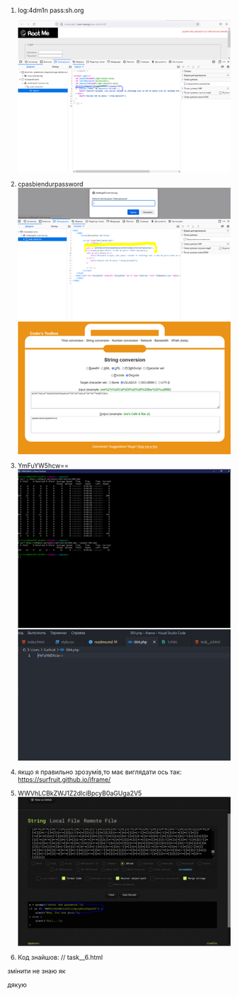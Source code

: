 1.  log:4dm1n
    pass:sh.org

    ![1](img/1.PNG)

2.  cpasbiendurpassword
    ![2_1](img/2_1.PNG)
    ![2_2](img/2_2.PNG)
3.  YmFuYW5hcw==
    ![3_1](img/3_1.PNG)
    ![3_2](img/3_2.PNG)
4.  якщо я правильно зрозумів,то має виглядати ось так:
    https://surfruit.github.io/iframe/

5.  WWVhLCBkZWJ1Z2dlciBpcyB0aGUga2V5
    ![5](img/5.PNG)
6.  Код знайшов:
    // task\_\_6.html

змінити не знаю як

дякую
